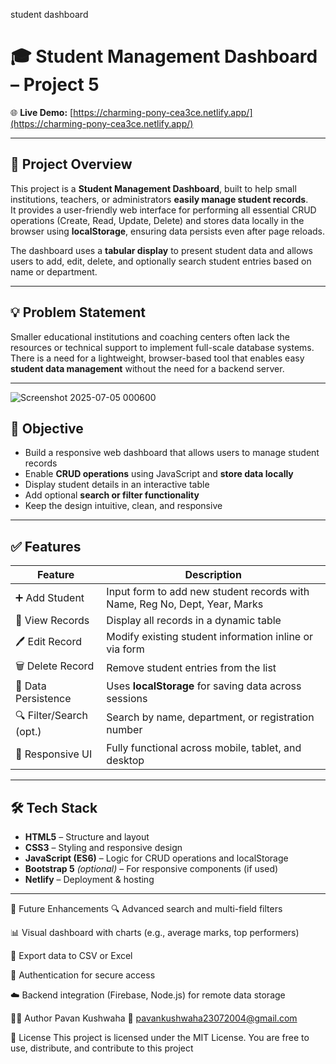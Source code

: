 student dashboard
# 🎓 Student Management Dashboard – Project 5

🌐 **Live Demo:** [https://charming-pony-cea3ce.netlify.app/](https://charming-pony-cea3ce.netlify.app/)

---

## 📖 Project Overview

This project is a **Student Management Dashboard**, built to help small institutions, teachers, or administrators **easily manage student records**.  
It provides a user-friendly web interface for performing all essential CRUD operations (Create, Read, Update, Delete) and stores data locally in the browser using **localStorage**, ensuring data persists even after page reloads.

The dashboard uses a **tabular display** to present student data and allows users to add, edit, delete, and optionally search student entries based on name or department.
  
---

## 💡 Problem Statement

Smaller educational institutions and coaching centers often lack the resources or technical support to implement full-scale database systems.  
There is a need for a lightweight, browser-based tool that enables easy **student data management** without the need for a backend server.

---

![Screenshot 2025-07-05 000600](https://github.com/user-attachments/assets/6f286b30-733f-4153-95dd-81ef6706ec53)

## 🎯 Objective

- Build a responsive web dashboard that allows users to manage student records  
- Enable **CRUD operations** using JavaScript and **store data locally**  
- Display student details in an interactive table  
- Add optional **search or filter functionality**  
- Keep the design intuitive, clean, and responsive

---

## ✅ Features

| Feature                 | Description                                                                 |
|-------------------------|-----------------------------------------------------------------------------|
| ➕ Add Student           | Input form to add new student records with Name, Reg No, Dept, Year, Marks |
| 📄 View Records          | Display all records in a dynamic table                                     |
| 🖊️ Edit Record           | Modify existing student information inline or via form                     |
| 🗑️ Delete Record         | Remove student entries from the list                                       |
| 💾 Data Persistence      | Uses **localStorage** for saving data across sessions                      |
| 🔍 Filter/Search (opt.)  | Search by name, department, or registration number                         |
| 📱 Responsive UI         | Fully functional across mobile, tablet, and desktop                        |

---

## 🛠️ Tech Stack

- **HTML5** – Structure and layout  
- **CSS3** – Styling and responsive design  
- **JavaScript (ES6)** – Logic for CRUD operations and localStorage  
- **Bootstrap 5** *(optional)* – For responsive components (if used)  
- **Netlify** – Deployment & hosting  

---
🔧 Future Enhancements
🔍 Advanced search and multi-field filters

📊 Visual dashboard with charts (e.g., average marks, top performers)

🧾 Export data to CSV or Excel

🔐 Authentication for secure access

☁️ Backend integration (Firebase, Node.js) for remote data storage

👨‍💻 Author
Pavan Kushwaha
📧 pavankushwaha23072004@gmail.com


📄 License
This project is licensed under the MIT License.
You are free to use, distribute, and contribute to this project


